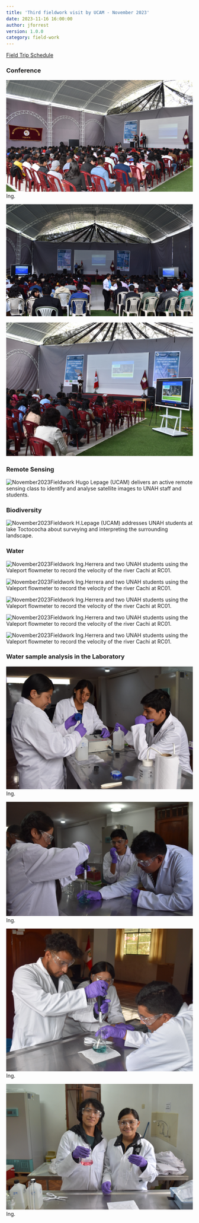 ```yaml
---
title: 'Third fieldwork visit by UCAM - November 2023'
date: 2023-11-16 16:00:00 
author: jforrest
version: 1.0.0
category: field-work
---
```



[Field Trip Schedule](/assets/posts/UCAM_schedule_Nov23.pdf)


### Conference

![November2023Fieldwork](/assets/posts/11.23Conf.HLE.JPG)
Ing.


![November2023Fieldwork](/assets/posts/11.23Conf.EBA.JPG)


![November2023Fieldwork](/assets/posts/11.23Conf.JFO.JPG)



### Remote Sensing

![November2023Fieldwork](/assets/posts/xxxxxx.JPG)
Hugo Lepage (UCAM) delivers an active remote sensing class to identify and analyse satellite images to UNAH staff and students.




### Biodiversity

![November2023Fieldwork](/assets/posts/xxxxxxx.jpg)
H.Lepage (UCAM) addresses UNAH students at lake Toctococha about surveying and interpreting the surrounding landscape.




### Water 

![November2023Fieldwork](/assets/posts/11.23RC01.JPG)
Ing.Herrera and two UNAH students using the Valeport flowmeter to record the velocity of the river Cachi at RC01.


![November2023Fieldwork](/assets/posts/11.23RC02.JPG)
Ing.Herrera and two UNAH students using the Valeport flowmeter to record the velocity of the river Cachi at RC01.


![November2023Fieldwork](/assets/posts/11.23Q1.1.JPG)
Ing.Herrera and two UNAH students using the Valeport flowmeter to record the velocity of the river Cachi at RC01.


![November2023Fieldwork](/assets/posts/11.23Q1.3.JPG)
Ing.Herrera and two UNAH students using the Valeport flowmeter to record the velocity of the river Cachi at RC01.


![November2023Fieldwork](/assets/posts/11.23Q2.3.JPG)
Ing.Herrera and two UNAH students using the Valeport flowmeter to record the velocity of the river Cachi at RC01.



### Water sample analysis in the Laboratory

![November2023Fieldwork](/assets/posts/11.23Lab1.JPG)
Ing.


![November2023Fieldwork](/assets/posts/11.23Lab2.JPG)
Ing.


![November2023Fieldwork](/assets/posts/11.23Lab3.JPG)
Ing.


![November2023Fieldwork](/assets/posts/11.23Lab4.JPG)
Ing.


